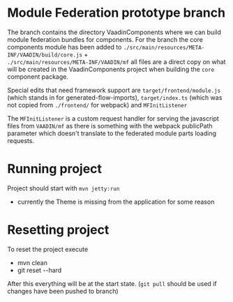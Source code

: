 # Module Federation prototype branch

The branch contains the directory VaadinComponents where we can build 
module federation bundles for components. For the branch the core components
module has been added to `./src/main/resources/META-INF/VAADIN/build/core.js` +  
`./src/main/resources/META-INF/VAADIN/mf` all files are a direct copy on what will be created in the 
VaadinComponents project when building the `core` component package.

Special edits that need framework support are `target/frontend/module.js` (which stands in for generated-flow-imports), 
`target/index.ts` (which was not copied from `./frontend/` for webpack) and `MFInitListener`

The `MFInitListener` is a custom request handler for serving the javascript files from `VAADIN/mf` as there
is something with the webpack publicPath parameter which doesn't translate to the federated module parts loading requests.

# Running project

Project should start with `mvn jetty:run`
* currently the Theme is missing from the application for some reason

# Resetting project

To reset the project execute
* mvn clean
* git reset --hard

After this everything will be at the start state.
(`git pull` should be used if changes have been pushed to branch)
